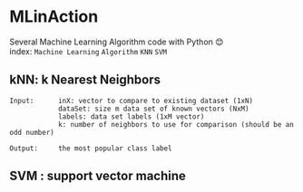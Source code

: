 # MLinAction
Several Machine Learning Algorithm code with Python :blush:  
index: `Machine Learning` `Algorithm` `KNN` `SVM` 

## kNN: k Nearest Neighbors
    Input:      inX: vector to compare to existing dataset (1xN)  
                dataSet: size m data set of known vectors (NxM)  
                labels: data set labels (1xM vector)  
                k: number of neighbors to use for comparison (should be an odd number)  
            
    Output:     the most popular class label  

## SVM : support vector machine


